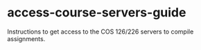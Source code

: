 # access-course-servers-guide
Instructions to get access to the COS 126/226 servers to compile assignments.
